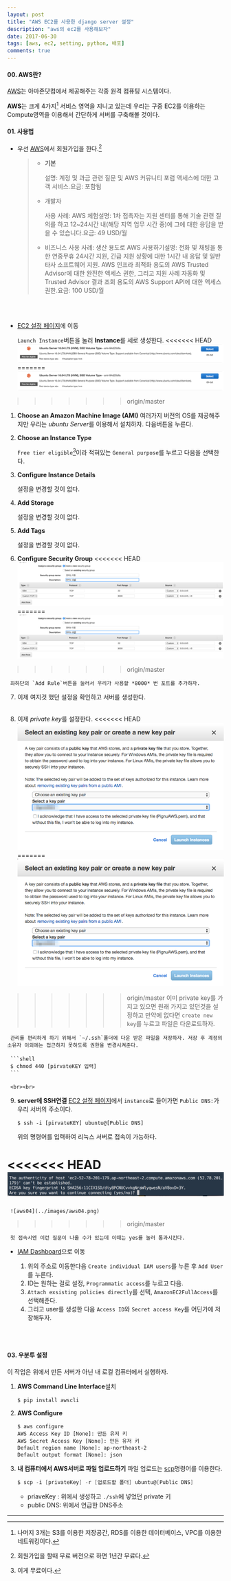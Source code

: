 ```yaml
---
layout: post
title: "AWS EC2를 사용한 django server 설정"
description: "aws의 ec2를 사용해보자"
date: 2017-06-30
tags: [aws, ec2, setting, python, 배포]
comments: true
---
```




#### 00. AWS란?

[AWS](https://aws.amazon.com/ko)는 아마존닷컴에서 제공해주는 각종 원격 컴퓨팅 시스템이다.

**AWS**는 크게 4가지[^1] 서비스 영역을 지니고 있는데 우리는 구중 EC2를 이용하는 Compute영역을 이용해서 간단하게 서버를 구축해볼 것이다.



#### 01. 사용법

- 우선 [AWS](https://aws.amazon.com/ko)에서 회원가입을 한다.[^2] 

  > - **기본**
  >
  >   설명: 계정 및 과금 관련 질문 및 AWS 커뮤니티 포럼 액세스에 대한 고객 서비스.요금: 포함됨
  >
  > - 개발자
  >
  >   사용 사례: AWS 체험설명: 1차 접촉자는 지원 센터를 통해 기술 관련 질의를 하고 12~24시간 내(해당 지역 업무 시간 중)에 그에 대한 응답을 받을 수 있습니다.요금: 49 USD/월
  >
  > - 비즈니스
  >   사용 사례: 생산 용도로 AWS 사용하기설명: 전화 및 채팅을 통한 연중무휴 24시간 지원, 긴급 지원 상황에 대한 1시간 내 응답 및 일반 타사 소프트웨어 지원. AWS 인프라 최적화 용도의 AWS Trusted Advisor에 대한 완전한 액세스 권한, 그리고 지원 사례 자동화 및 Trusted Advisor 결과 조회 용도의 AWS Support API에 대한 액세스 권한.요금: 100 USD/월

  <br><br>

- [EC2 설정 페이지](https://ap-northeast-2.console.aws.amazon.com/ec2/v2/home?region=ap-northeast-2#)에 이동

  `Launch Instance`버튼을 눌러 **Instance**를 세로 생성한다.
<<<<<<< HEAD
  ![aws01](https://github.com/pignuante/pignuante.github.io/blob/master/images/aws01.png?raw=true)
=======
  ![aws01](../images/aws01.png)
>>>>>>> origin/master

  1. **Choose an Amazon Machine Image (AMI)**
     여러가지 버전의 OS를 제공해주지만 우리는 *ubuntu Server*를 이용해서 설치하자. 다음버튼을 누른다.

  2. **Choose an Instance Type**

     `Free tier eligible`[^3]이라 적혀있는 `General purpose`를 누르고 다음을 선택한다.

  3. **Configure Instance Details**

     설정을 변경할 것이 없다.

  4. **Add Storage**

     설정을 변경할 것이 없다.

  5. **Add Tags**

     설정을 변경할 것이 없다.

  6. **Configure Security Group**
<<<<<<< HEAD
     ![aws02](https://github.com/pignuante/pignuante.github.io/blob/master/images/aws02.png?raw=true)
=======
     ![aws02](../images/aws02.png)
>>>>>>> origin/master

     좌하단의 `Add Rule`버튼을 눌러서 우리가 사용할 *8000* 번 포트를 추가하자.

  7. 이제 여지것 했던 설정을 확인하고 서버를 생성한다.
     <br><br>

  8. 이제 *private key*를 설정한다.
<<<<<<< HEAD
     ![aws03](https://github.com/pignuante/pignuante.github.io/blob/master/images/aws03.png?raw=true)
=======
     ![aws03](../images/aws03.png)
>>>>>>> origin/master
     이미 private key를 가지고 있으면 원래 가지고 있던것을 설정하고 만약에 없다면 `create new key`를 누르고 파일은 다운로드하자.

     관리를 편리하게 하기 위해서 `~/.ssh`폴더에 다운 받은 파일을 저장하자. 저장 후 계정의 소유자 이외에는 접근하지 못하도록 권한을 변경시켜준다.

     ```shell
     $ chmod 440 [pirvateKEY 입력]
     ```

     <br><br>

  9. **server에 SSH연결**
     [EC2 설정 페이지](https://ap-northeast-2.console.aws.amazon.com/ec2/v2/home?region=ap-northeast-2#)에서 `instance`로 들어가면 `Public DNS:`가 우리 서버의 주소이다.

     ```shell
     $ ssh -i [pirvateKEY] ubuntu@[Public DNS]
     ```

     위의 명령어를 입력하여 리눅스 서버로 접속이 가능하다.

<<<<<<< HEAD
     ![aws04](https://github.com/pignuante/pignuante.github.io/blob/master/images/aws04.png?raw=true)
=======
     ![aws04](../images/aws04.png)
>>>>>>> origin/master

     첫 접속시엔 이런 질문이 나올 수가 있는데 이때는 yes를 눌러 통과시킨다.

- [IAM Dashboard](https://console.aws.amazon.com/iam/home?region=ap-northeast-2#/home)으로 이동

  1. 위의 주소로 이동한다음 `Create individual IAM users`를 누른 후 `Add User`를 누른다.
  2. ID는 원하는 걸로 설정, `Programmatic access`를 누르고 다음.
  3. `Attach exsisting policies directly`를 선택, `AmazonEC2FullAccess`를 선택해준다.
  4. 그리고 user를 생성한 다음 `Access ID`와 `Secret access Key`를 어딘가에 저장해두자.
     <br><br>


​	

#### 03. 우분투 설정

이 작업은 위에서 만든 서버가 아닌 내 로컬 컴퓨터에서 실행하자.

1. **AWS Command Line Interface**설치

   ```shell
   $ pip install awscli
   ```

2. **AWS Configure**

   ```shell
   $ aws configure
   AWS Access Key ID [None]: 만든 유저 키
   AWS Secret Access Key [None]: 만든 유저 키
   Default region name [None]: ap-northeast-2
   Default output format [None]: json
   ```

3. **내 컴퓨터에서 AWS서버로 파일 업로드하기**
   파일 업로드는 [scp](https://zetawiki.com/wiki/리눅스_scp_사용법)명령어를 이용한다.

   ```powershell
   $ scp -i [privateKey] -r [업로드할 폴더] ubuntu@[Public DNS]
   ```

   - priaveKey : 위에서 생성하고 `./ssh`에 넣었던 private 키
   - public DNS: 위에서 언급한 DNS주소


















----

[^1]: 나머지 3개는 S3를 이용한 저장공간, RDS를 이용한 데이터베이스, VPC를 이용한  네트워킹이다.
[^2]: 회원가입을 할때 무료 버전으로 하면 1년간 무료다.
[^3]: 이게 무료이다.